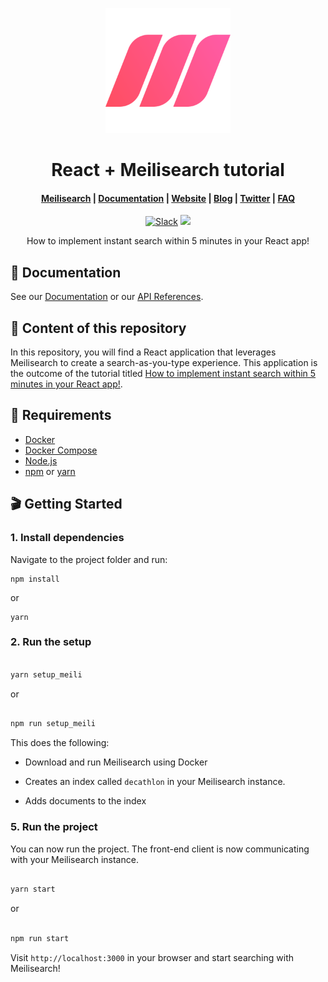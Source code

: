 <p align="center">
  <img src="https://raw.githubusercontent.com/meilisearch/integration-guides/master/assets/logos/logo.svg" alt="MeiliSearch-Vue" width="200" height="200" />
</p>
<h1 align="center">React + Meilisearch tutorial</h1>

<h4 align="center">
  <a href="https://github.com/meilisearch/meilisearch">Meilisearch</a> |
  <a href="https://docs.meilisearch.com">Documentation</a> |
  <a href="https://www.meilisearch.com">Website</a> |
  <a href="https://blog.meilisearch.com">Blog</a> |
  <a href="https://twitter.com/meilisearch">Twitter</a> |
  <a href="https://docs.meilisearch.com/faq">FAQ</a>
</h4>

<p align="center">
  <a href="https://slack.meilisearch.com"><img src="https://img.shields.io/badge/slack-meilisearch-blue.svg?logo=slack" alt="Slack"></a>
  <a href="https://github.com/meilisearch/meilisearch/discussions" alt="Discussions"><img src="https://img.shields.io/badge/github-discussions-red" /></a>
</p>

<p align="center">How to implement instant search within 5 minutes in your React app!</p>

## 📖 Documentation

See our [Documentation](https://docs.meilisearch.com/learn/security/tenant_tokens.html#what-is-multitenancy) or our [API References](https://docs.meilisearch.com/reference/api/).

## 🎁 Content of this repository
In this repository, you will find a React application that leverages Meilisearch to create a search-as-you-type experience. This application is the outcome of the tutorial titled [How to implement instant search within 5 minutes in your React app!](https://blog.meilisearch.com/how-to-implement-instant-search-within-5-minutes-in-your-react-app/).

## 📝 Requirements

- [Docker](https://docs.docker.com/get-docker/)
- [Docker Compose](https://docs.docker.com/compose/)
- [Node.js](https://nodejs.org/)
- [npm](https://docs.npmjs.com/cli/v8/configuring-npm/install) or [yarn](https://yarnpkg.com/) 

## 🎬 Getting Started

### 1. Install dependencies

Navigate to the project folder and run:
```
npm install
```

or 

```
yarn
```

### 2. Run the setup

```bash

yarn setup_meili

```
or 

```bash

npm run setup_meili

```

This does the following:

- Download and run Meilisearch using Docker 

- Creates an index called `decathlon` in your Meilisearch instance.

- Adds documents to the index


### 5. Run the project

You can now run the project. The front-end client is now communicating with your Meilisearch instance.

```bash

yarn start

```

or

```bash

npm run start

```

 Visit `http://localhost:3000` in your browser and start searching with Meilisearch!
